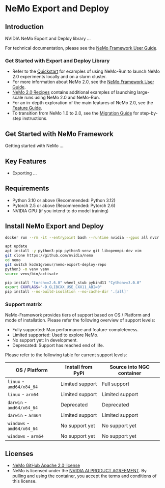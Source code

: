 # **NeMo Export and Deploy**

## Introduction

NVIDIA NeMo Export and Deploy library ...

For technical documentation, please see the [NeMo Framework User
Guide](https://docs.nvidia.com/nemo-framework/user-guide/latest/playbooks/index.html).

### Get Started with Export and Deploy Library

- Refer to the [Quickstart](https://docs.nvidia.com/nemo-framework/user-guide/latest/nemo-2.0/quickstart.html) for examples of using NeMo-Run to launch NeMo 2.0 experiments locally and on a slurm cluster.
- For more information about NeMo 2.0, see the [NeMo Framework User Guide](https://docs.nvidia.com/nemo-framework/user-guide/latest/nemo-2.0/index.html).
- [NeMo 2.0 Recipes](https://github.com/NVIDIA/NeMo/blob/main/nemo/collections/llm/recipes) contains additional examples of launching large-scale runs using NeMo 2.0 and NeMo-Run.
- For an in-depth exploration of the main features of NeMo 2.0, see the [Feature Guide](https://docs.nvidia.com/nemo-framework/user-guide/latest/nemo-2.0/features/index.html#feature-guide).
- To transition from NeMo 1.0 to 2.0, see the [Migration Guide](https://docs.nvidia.com/nemo-framework/user-guide/latest/nemo-2.0/migration/index.html#migration-guide) for step-by-step instructions.

## Get Started with NeMo Framework

Getting started with NeMo ...

## Key Features

- Exporting ...

## Requirements

- Python 3.10 or above (Recommended: Python 3.12)
- Pytorch 2.5 or above (Recommended: Pytorch 2.6)
- NVIDIA GPU (if you intend to do model training)

## Install NeMo Export and Deploy

```bash
docker run --rm -it --entrypoint bash --runtime nvidia --gpus all nvcr.io/nvidia/cuda:12.8.1-cudnn-devel-ubuntu24.04

apt update
apt install -y python3-pip python3-venv git libopenmpi-dev vim
git clone https://github.com/nvidia/nemo
cd nemo
git switch ko3n1g/onur/nemo-export-deploy-repo
python3 -m venv venv
source venv/bin/activate

pip install "torch==2.6.0" wheel_stub pybind11 "Cython>=3.0.0"
export CXXFLAGS="-D_GLIBCXX_USE_CXX11_ABI=0"
pip install --no-build-isolation --no-cache-dir '.[all]'
```

### Support matrix

NeMo-Framework provides tiers of support based on OS / Platform and mode of installation. Please refer the following overview of support levels:

- Fully supported: Max performance and feature-completeness.
- Limited supported: Used to explore NeMo.
- No support yet: In development.
- Deprecated: Support has reached end of life.

Please refer to the following table for current support levels:

| OS / Platform              | Install from PyPi | Source into NGC container |
|----------------------------|-------------------|---------------------------|
| `linux` - `amd64/x84_64`   | Limited support   | Full support              |
| `linux` - `arm64`          | Limited support   | Limited support           |
| `darwin` - `amd64/x64_64`  | Deprecated        | Deprecated                |
| `darwin` - `arm64`         | Limited support   | Limited support           |
| `windows` - `amd64/x64_64` | No support yet    | No support yet            |
| `windows` - `arm64`        | No support yet    | No support yet            |

## Licenses

- [NeMo GitHub Apache 2.0
  license](https://github.com/NVIDIA/NeMo?tab=Apache-2.0-1-ov-file#readme)
- NeMo is licensed under the [NVIDIA AI PRODUCT
  AGREEMENT](https://www.nvidia.com/en-us/data-center/products/nvidia-ai-enterprise/eula/).
  By pulling and using the container, you accept the terms and
  conditions of this license.
